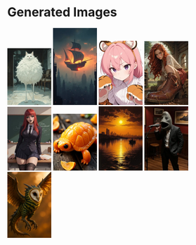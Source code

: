 # Generated Images



<img src="2025_10_23_01_thumb.webp" width="100"/> <img src="2025_10_23_02_thumb.webp" width="100"/> <img src="2025_10_23_03_thumb.webp" width="100"/> <img src="2025_10_23_04_thumb.webp" width="100"/> <img src="2025_10_23_05_thumb.webp" width="100"/> <img src="2025_10_23_06_thumb.webp" width="100"/> <img src="2025_10_23_07_thumb.webp" width="100"/> <img src="2025_10_23_08_thumb.webp" width="100"/> <img src="2025_10_23_09_thumb.webp" width="100"/>